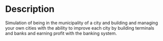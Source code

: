 # Description
Simulation of being in the municipality of a city and building and managing your own cities with the ability to improve each city by building terminals and banks and earning profit with the banking system.